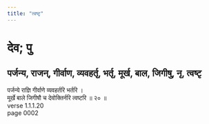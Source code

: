 ```yaml
---
title: "त्वष्टृ"
---
```


# देव; पु
## पर्जन्य, राजन्, गीर्वाण, व्यवहर्तृ, भर्तृ, मूर्ख, बाल, जिगीषु, नृ, त्वष्टृ
पर्जन्ये राज्ञि गीर्वाणे व्यवहर्तरि भर्तरि ।<br />मूर्खे बाले जिगीषौ च देवोक्तिर्नरि त्वष्टरि ॥ २० ॥<br />verse 1.1.1.20<br />page 0002


